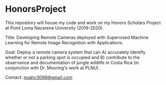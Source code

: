 # HonorsProject

This repository will house my code and work on my Honors Scholars Project at Point Loma Nazarene University (2019-2020).

Title: Developing Remote Cameras deployed with Supervised Machine Learning for Remote Image Recognition with Applications.

Goal: Deploy a remote camera system that can A) accurately identify whether or not a parking spot is occupied and B) contribute to the observance and documentation of jungle wildlife in Costa Rica (in conjunction with Dr. Mooring's work at PLNU).


Contact: noahc3099@gmail.com
